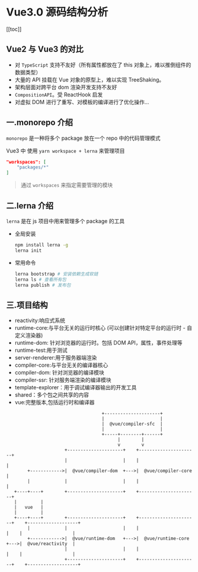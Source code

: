 # Vue3.0 源码结构分析

[[toc]]

## Vue2 与 Vue3 的对比

- 对 `TypeScript` 支持不友好（所有属性都放在了 this 对象上，难以推倒组件的数据类型）
- 大量的 API 挂载在 Vue 对象的原型上，难以实现 TreeShaking。
- 架构层面对跨平台 dom 渲染开发支持不友好
- `CompositionAPI`。受 ReactHook 启发
- 对虚拟 DOM 进行了重写、对模板的编译进行了优化操作...

## 一.monorepo 介绍

`monorepo` 是一种将多个 package 放在一个 repo 中的代码管理模式

Vue3 中 使用 `yarn workspace + lerna` 来管理项目

```json
"workspaces": [
    "packages/*"
]
```

> 通过 `workspaces` 来指定需要管理的模块

## 二.lerna 介绍

`lerna` 是在 js 项目中用来管理多个 package 的工具

- 全局安装
  ```sh
  npm install lerna -g
  lerna init
  ```
- 常用命令
  ```sh
  lerna bootstrap # 安装依赖生成软链
  lerna ls # 查看所有包
  lerna publish # 发布包
  ```

## 三.项目结构

- reactivity:响应式系统
- runtime-core:与平台无关的运行时核心 (可以创建针对特定平台的运行时 - 自定义渲染器)
- runtime-dom: 针对浏览器的运行时。包括 DOM API，属性，事件处理等
- runtime-test:用于测试
- server-renderer:用于服务器端渲染
- compiler-core:与平台无关的编译器核心
- compiler-dom: 针对浏览器的编译模块
- compiler-ssr: 针对服务端渲染的编译模块
- template-explorer：用于调试编译器输出的开发工具
- shared：多个包之间共享的内容
- vue:完整版本,包括运行时和编译器

```
                                    +---------------------+
                                    |                     |
                                    |  @vue/compiler-sfc  |
                                    |                     |
                                    +-----+--------+------+
                                          |        |
                                          v        v
                      +---------------------+    +----------------------+
                      |                     |    |                      |
        +------------>|  @vue/compiler-dom  +--->|  @vue/compiler-core  |
        |             |                     |    |                      |
   +----+----+        +---------------------+    +----------------------+
   |         |
   |   vue   |
   |         |
   +----+----+        +---------------------+    +----------------------+    +-------------------+
        |             |                     |    |                      |    |                   |
        +------------>|  @vue/runtime-dom   +--->|  @vue/runtime-core   +--->|  @vue/reactivity  |
                      |                     |    |                      |    |                   |
                      +---------------------+    +----------------------+    +-------------------+

```
